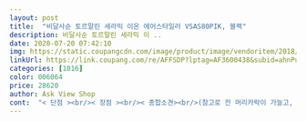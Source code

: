 ```yaml
---
layout: post 
title:  "비달사순 토르말린 세라믹 이온 에어스타일러 VSAS80PIK, 블랙" 
description: 비달사순 토르말린 세라믹 이 ..
date: 2020-07-20 07:42:10 
img: https://static.coupangcdn.com/image/product/image/vendoritem/2018/07/12/3009847183/5d8c250f-3043-49a7-bd7c-24f8a541fa98.jpg 
linkUrl: https://link.coupang.com/re/AFFSDP?lptag=AF3600438&subid=ahnPublicAsk&pageKey=442574&itemId=1217384&vendorItemId=3009847183&traceid=V0-113-83d1b59de37dd504 
categories: [1016] 
color: 006064 
price: 28620 
author: Ask View Shop 
cont:  "< 단점 ><br/>< 장점 ><br/>< 종합소견><br/>(참고로 전 머리카락이 가늘고, 머리 숱이 보통인 아줌)<br/><br/>tip<br/>가격이 너무 저렴해서 너무 내구성이라던지 퀄리티가<br/>긴머리드라이컬 사용 요령은 <br/> ▶ <br/> ▶ 3번으로 간단초간단!!<br/>머리 말리는... <br/>.<br/> 용으로는 글쎄요 ㅠ 스타일링 위주로만 사용해서... <br/> 그냥 개인적으론 머리 말리시고.<br/>.<br/> 매일같이<br/>뭐 여튼 여러가지 이유로 구매했고, 배송은 안전하게 잘 되어 왔어요.<br/> 제가 손이 큰편인데 바디가 꽤 큽니다.<br/><br/>반드시 뜨거운 바람 켠 상태에서 돌돌 감아올리고 찬바람 고정 후, 풀어내려야 머릿결이 고르게 정리되면서 반짝반짝 윤이 나는 컬이 나옵니당 (동영상참고)<br/>삼푸 후 말리는데 5분 정도 소요<br/>세팅컬 만드는데 10분 정도 소요<br/>에어 스타일러류만 20년 이상 사용해 온 1인입니다♡<br/>열심히 일해서 번 돈으로 직접 구매 후 쓰는 추가후기<br/>왜 진작 구매하지 않았을까 싶을 정도로 만족합니다.<br/><br/>제가 긴머리가 아니라<br/>조립이랄것도 없이 배송되어 온 구성품을 보면<br/>참고로 저는 펌염색머린데 린스도 안합니다.<br/><br/><br/> -‐<br/> -<br/> -<br/><br/> -글로시한 핫핑크로 나름 칼라 감각있어 보임<br/><br/> -롤빗 연결장착할때 딱 들어맞아 찰깍 소리남.<br/> 바리스도 비슷한제품 있으나 이 연결부분 약함.<br/> 항상 이 연결부분 고리가 부러져서 못씀요.<br/><br/><br/> -머리카락 탈 정도의 고데기 생각하시는분 비추<br/><br/> -반복적으로 맘에 들때까지 시도해 볼 수 있어서 겁이 안남ㅋㅋ 중요한것 같음요<br/><br/> -부분부분 머리컬 다 만들때까지 세팅 그대로 두고 마지막에 드라이컬 다 끝나면 한번에 손가락으로 살살 빗어주면 끝탱글탱글 컬이 그대로 유지 됩니다^^<br/><br/> -앞쪽 브러쉬 떼고 말려도 되긴 하지만 일단 출근시 빨리 말리는게 장땡<br/><br/> -요제품으로 가닥가닥씩 돌돌 말아가며 드라이 합니다.<br/><br/><br/> -자연스러운 컬이 만들어져서 드라이한것 같은 내츄럴한 볼륨 원하시면 강추!!<br/><br/> -전기료도 아끼고, 세고 강하고 뜨겁지 않아 헤어손질 초보님들께 강추!!!<br/> -심적 안정요인 ㅎㅎ<br/><br/> -종류별로 바꾸가며 쓰기엔 번거로워 중요하게 쓰는것만 장착해서 씁니다.<br/><br/>1.<br/>뜨겁지 않고 가벼움<br/>1.<br/>샴푸 후 먼저 바람 센 드라이어로 머리카락말리기<br/>1.<br/>화상입을 정도의 직감적인 뜨거움 없음<br/>2.<br/>롤과 바디가 적당한 굵기.<br/> 그립감 좋음<br/>2.<br/>말린 머리카락을 부분부분 떠서 컬 만들기<br/>2.<br/>컬빗 구성3갠데 하나밖에 안 쓰게 됨<br/>3.<br/> 가닥가닥 돌돌 말아져내린 상태로 그대로 두기<br/>3.<br/>적당한 바람세기<br/>4.<br/>튀는 칼라<br/>5.<br/>바디와 롤빗 연결부분 튼튼함<br/>‐<br/> -‐<br/> -<br/> -♡<br/>《긴 머리 드라이컬 만드는 요령》<br/>가늘은 모발이라 컬빗 3개 중에 항상 롤빗만 씁니다 ㅋㅋ<br/>가성비 좋고 편하게 쉽게 쓸수 있는게 최고최고!!!<br/>간단히 헤어 세팅할 제품 찾던중 유투브 평도 좋고 상품평도 좋은 비달사순껄로 구매해 봤어요.<br/><br/>감아져있는 상태를 찬바람으로 돌리고 그대로 풀어내리면 컬이 동글동글<br/>개취... <br/> ㅠ<br/>거지존의 지금 저는 앞머리나 뿌리 볼륨이라도 살아야<br/>구성품 빗은 기본구성에서 옵션으로 빼고 금액 내려갔으믄 함ㅋㅋ<br/>구성품은 빠짐없이 꼼꼼히 왔는데.<br/>.<br/><br/>그나마 바비리스 헤어롤이 있어야 웨이브가 가능한 사람입니다.<br/><br/>그래서 구루빠 말아 드라이 하곤 했어요.<br/><br/>그러나 이제품들의 장점과 요령에 길들여져 있어 새로 구매할땐 둘중 저렴한쪽으로 번갈아가며 구매해서 쓰고 있음.<br/><br/>그리고 바람 2단계는 은근 많이 뜨거워요.<br/> 1단계는 따뜻해서 손대고 있어도 괜찮구요.<br/> 바람세기도 생각보다 세게 나와서, 저같이 저녁에 두피만 말리는 분들은 충분히 드라이기로도 쓰실수 있을거 같아요.<br/><br/>그리고 저처럼 긴머리이신분들은 헤어드라이기 전용으로 쓰긴 힘들어요.<br/> 머리 말리는데 30분 넘게 걸릴듯요.<br/>ㅎㅎ<br/>긴머리 말리기엔 요 제품 바람 약하니 참고하세용<br/>긴머리 스타일링은 어떨지 모르겠지만 ㅠ<br/>나갈 준비하는 사람이에요.<br/><br/>다행히 c컬은 진짜 쉽게 볼륨용 브러쉬로 빗어주기만 하니깐 바로 완성됩니다.<br/> 긴머리 여성분들보단 단발머리 여성분들이 쓰시면 더 쉽고 예쁘게 활용하실수 있을듯요.<br/><br/>도움 되시길요<br/>드라이경력 주부 25년차 돋보기쓰고 한글자씩 적어본 솔직후기였습니당^^<br/>드라이라고.<br/>.<br/> 해봤자.<br/>.<br/> ㅋ ... <br/>.<br/>라고 콧방귀 뀌었던 제가<br/>딸들은 엄마가 드라이 엄청 잘 하는줄 압니다 ㅋ<br/>떨어지지 않을까 걱정했는데, 너어무 만족합니다.<br/><br/>똥손인 저는 앞으로 더 연습해서 사용해보고 추가 후기 남겨볼께요... <br/>ㅋ<br/>뜨건 바람으로 단시간 빗질 하듯 롤을 말아 굴려 내려주면 머리카락에 윤기가 좌르르<br/>롤빗 달려있어 한번에 그냥 쓱쓱 사용할수 있는 제품이 제가 반평생 써본 헤어제품들(드라이기, 고데기, 매직기) 중에 최고인거 같습니다.<br/><br/>롤빗은 뭔가 저에게 이상적인 크기가 없었기 때매<br/>만족한단 뜻이에요 ㅠ 그것보다 더 확실한건 오늘<br/>만족합니다 ㅎ<br/>매일같이 드라이빗과 드라이기와 한몸인 친정엄마<br/>머리 긴 분들은 다른 헤어드라이로 머리 말리시고 요거는 물기 있는 상태에서 스타일 내는 용도로 쓰셔야할거 같아요!^^<br/>머리손질이 쉬워서 전 아직도 긴머리 세팅 유지합니다.<br/> 다들 젊어보인다고.<br/>.<br/>머쓱;<br/>머리카락을 돌돌 말은 상태에서 뜨건 바람만 쏘이는게 아니라, 드라이를 뜨거운 바람으로 켠 상태에서 돌돌 말아가며 원하는 길이만큼 말은 다음, 5초정도 동작정지!!<br/>머릿결은 말할것도 없구요 ㅜ<br/>뭐... <br/>대재앙이죠... <br/>... <br/> 돌이킬 수가 없어져요.<br/>.<br/>ㅋㅋ.<br/>.<br/><br/>바비리스는 예열도 해야하고, 머리를 롤로 하나하나 말아야 하고 귀찮아서 잘 안쓰게 되더라구요.<br/><br/>반성하게 될 정도로 제품이 좋아요.<br/><br/>받고나서 처음에 컬이 안나오길래 괜히 샀나 했는데요.<br/><br/>받자마자 두근거리면 머리 세팅해봤는데... <br/><br/>별거 없어요ㅋ 간편하게 쓰면서 아주초큼의 요령만으로 됩니당 후기에 보니 엄마들 쓰시던거 봤다는 글들이 간혹 있던데.<br/> 맞습니다!!!!제가 그 엄마들 중 한 사람일 듯요<br/>브러쉬를 눕히지 않고 세워서 컬 넣으니 컬 자연스럽게 잘 나오네요.<br/>ㅋㅋ<br/>사람같기에.<br/>.<br/> 요새 요녀석 덕을 톡톡히 보는중이에요.<br/><br/>사실 고데기를 쓰긴 했는데, 완전 고열의 고데기는<br/>사용한적은 없어요.<br/><br/>사진처럼 파손위험 있는 가전제품인데도, 뽁뽁이 하나 없이 덜렁 비닐백에 쌓여 왔네요.<br/> 다행히 박스나 내용물엔 이상 없었어요.<br/><br/>샴푸하고 일반 드라이어로 말리면 푸석해보이고 윤기가 없어 보이는데 음이온 나오는 요런 에어 스타일러 쓰면 물론 정리도 되어 보이지만 머릿결이 찰랑하게 좋은것 처럼 보입니다.<br/> (사진 참고)<br/>소음은 일반 드라이기보다 조금 작긴한데 얘는 하이톤의 소리가 나요.<br/>ㅎㅎ<br/>스킬이 부족해서 처음에는 컬이 안나왔나봐요.<br/><br/>식품이 아닌 제품을 재구매한는것만큼<br/>아마 얇고 힘없고, 층없는 생머리라 웨이브가 잘 안나온걸 수도 있다는 생각이 들어요.<br/><br/>아무래도 저같은 똥손이 각도만 한번 잘못틀어 말면<br/>엄마가 사용하시고 어떠셨는지 ㄷ후기 다시 남기러 올게요!<br/>역시 전 똥손이라 컬 만들기가 너무 어렵네요.<br/>ㅋㅋㅋㅋㅋ<br/>영상 첨부했으니 참고해보세요!<br/>오골오골 땡글땡글세팅 느낌 보다 풀어진 듯 자연스런 컬 원하시믄 강추합니다 펌이 강하게 되어있는 머리는 드라이컬이 오래가지만 저처럼 가늘은 반 곱슬은  비교적 자연스럽게 유지는 되는것 같아요^^<br/>요거 쓰면 부시시하던 머리카락이 이온때문인지 수분팩한것 처럼 차분해지네요신기방기ㅋㅋ<br/>요제품 구성품 3개빗 바꿔가며 쓰는것도 귀찮은 1인.<br/><br/>유투브 영상 찾아보면 긴머리 여성분들은 여신웨이브도 이걸로 쉽게 넣으시던데.<br/>.<br/> 저는 최선을 다해 웨이브 만든게 저 사진처럼 쪼꼬만 웨이브네요.<br/>ㅎㅎㅎ<br/>저 진짜 똥손이라 드라이기나 고데기로도 c컬 못만들거든요.<br/> 솔직히 여성분들 기본적으로 c컬은 만드실수 있잖아요... <br/> 근데 전 못해요.<br/>.<br/>ㅠㅠ<br/>저 처럼 젤 빠르고 젤 간편하고 젤 효과 볼수 있는 드라이기 찾으신다면 강추!!!합니다<br/>저는 매일 구루빠.<br/>.<br/>? 헤어롤!!!말아놓고<br/>저는 진짜진짜.<br/>.<br/> 헤어스킬 1도 없는 머리 똥손이구요.<br/><br/>저렴하고 간편,유용하게 쓸수 있는 제품이 최곤거 같아요.<br/><br/>저희 딸 들은 모발이 굵고 곱슬이라 제고집대로 매직기, 고데기 쓰네요^^<br/>전 가는모발이라 빗으며 드라이하는거 안됩니다.<br/> 볼륨없이 착 붙어버려서 ㅋㅋ 아무리 뿌리쪽 세워가며 뿌리컬 잡아도 주저 앉음요 ㅋ그래서 컬만드는 롤빗만 애용합니다.<br/> 요걸로만 써도 윗뿌리중간 부분은 충분히 드라이한것처럼 먹히거든요.<br/><br/>체험단도 아닌데 후기가 길다는건 제품이 정말<br/>초등학생들도 조작이 가능 할 정도로 아주 쉽습니다.<br/><br/>추천해드립니다.<br/><br/>탱글탱글 컬은 아니지만 자연스러운 컬 나와서 좋네요!<br/>하나 구매해서 보내드렸어요.<br/><br/>하하핳.<br/>ㅋㅋㅋ 연습이 많이 필요할거 같아요.<br/><br/>한손엔 드라이빗.<br/>.<br/> 한손엔 드라이기 달고 사시는 분!<br/>확실한 후기가 있을까 싶네요.<br/> ㅎ<br/>" 
---
```

